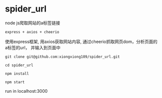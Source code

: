 # spider_url
node js爬取网站的a标签链接

	express + axios + cheerio

使用express框架, 用axios获取网站内容, 通过cheerio抓取网页dom，分析页面的a标签的url， 并输入到页面中

	git clone git@github.com:xiongxiong109/spider_url.git
	
	cd spider_url

	npm install 
	
	npm start

run in localhost:3000	